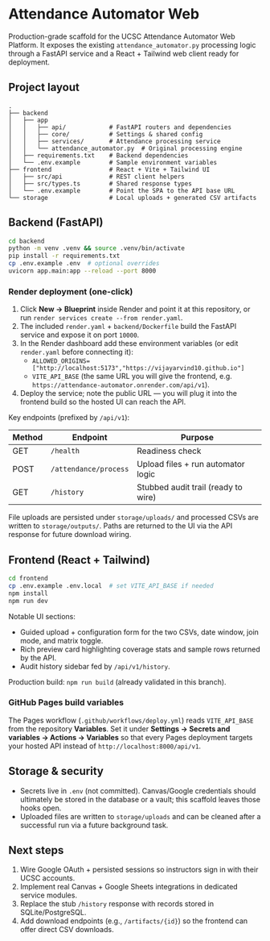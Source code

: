 # Attendance Automator Web

Production-grade scaffold for the UCSC Attendance Automator Web Platform. It exposes the existing `attendance_automator.py` processing logic through a FastAPI service and a React + Tailwind web client ready for deployment.

## Project layout

```
.
├── backend
│   ├── app
│   │   ├── api/            # FastAPI routers and dependencies
│   │   ├── core/           # Settings & shared config
│   │   ├── services/       # Attendance processing service
│   │   └── attendance_automator.py  # Original processing engine
│   ├── requirements.txt    # Backend dependencies
│   └── .env.example        # Sample environment variables
├── frontend                # React + Vite + Tailwind UI
│   ├── src/api             # REST client helpers
│   ├── src/types.ts        # Shared response types
│   └── .env.example        # Point the SPA to the API base URL
└── storage                 # Local uploads + generated CSV artifacts
```

## Backend (FastAPI)

```bash
cd backend
python -m venv .venv && source .venv/bin/activate
pip install -r requirements.txt
cp .env.example .env  # optional overrides
uvicorn app.main:app --reload --port 8000
```

### Render deployment (one-click)

1. Click **New → Blueprint** inside Render and point it at this repository, or run `render services create --from render.yaml`.
2. The included `render.yaml` + `backend/Dockerfile` build the FastAPI service and expose it on port `10000`.
3. In the Render dashboard add these environment variables (or edit `render.yaml` before connecting it):
   - `ALLOWED_ORIGINS=["http://localhost:5173","https://vijayarvind10.github.io"]`
   - `VITE_API_BASE` (the same URL you will give the frontend, e.g. `https://attendance-automator.onrender.com/api/v1`).
4. Deploy the service; note the public URL — you will plug it into the frontend build so the hosted UI can reach the API.

Key endpoints (prefixed by `/api/v1`):

| Method | Endpoint               | Purpose                              |
| ------ | ---------------------- | ------------------------------------ |
| GET    | `/health`              | Readiness check                      |
| POST   | `/attendance/process`  | Upload files + run automator logic   |
| GET    | `/history`             | Stubbed audit trail (ready to wire)  |

File uploads are persisted under `storage/uploads/` and processed CSVs are written to `storage/outputs/`. Paths are returned to the UI via the API response for future download wiring.

## Frontend (React + Tailwind)

```bash
cd frontend
cp .env.example .env.local  # set VITE_API_BASE if needed
npm install
npm run dev
```

Notable UI sections:

- Guided upload + configuration form for the two CSVs, date window, join mode, and matrix toggle.
- Rich preview card highlighting coverage stats and sample rows returned by the API.
- Audit history sidebar fed by `/api/v1/history`.

Production build: `npm run build` (already validated in this branch).

### GitHub Pages build variables

The Pages workflow (`.github/workflows/deploy.yml`) reads `VITE_API_BASE` from the repository **Variables**. Set it under **Settings → Secrets and variables → Actions → Variables** so that every Pages deployment targets your hosted API instead of `http://localhost:8000/api/v1`.

## Storage & security

- Secrets live in `.env` (not committed). Canvas/Google credentials should ultimately be stored in the database or a vault; this scaffold leaves those hooks open.
- Uploaded files are written to `storage/uploads` and can be cleaned after a successful run via a future background task.

## Next steps

1. Wire Google OAuth + persisted sessions so instructors sign in with their UCSC accounts.
2. Implement real Canvas + Google Sheets integrations in dedicated service modules.
3. Replace the stub `/history` response with records stored in SQLite/PostgreSQL.
4. Add download endpoints (e.g., `/artifacts/{id}`) so the frontend can offer direct CSV downloads.
